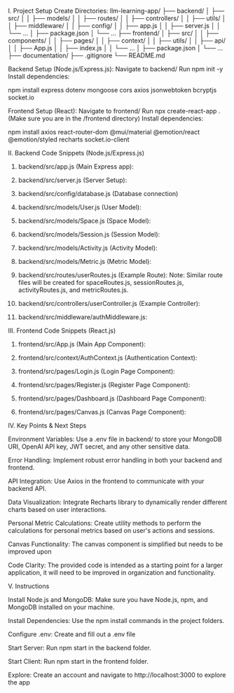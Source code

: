 I. Project Setup
Create Directories:
llm-learning-app/
├── backend/
│   ├── src/
│   │   ├── models/
│   │   ├── routes/
│   │   ├── controllers/
│   │   ├── utils/
│   │   ├── middleware/
│   │   ├── config/
│   │   ├── app.js
│   │   ├── server.js
│   │   └── ...
│   ├── package.json
│   └── ...
├── frontend/
│   ├── src/
│   │   ├── components/
│   │   ├── pages/
│   │   ├── context/
│   │   ├── utils/
│   │   ├── api/
│   │   ├── App.js
│   │   ├── index.js
│   │   └── ...
│   ├── package.json
│   └── ...
├── documentation/
├── .gitignore
└── README.md



Backend Setup (Node.js/Express.js):
Navigate to backend/
Run npm init -y
Install dependencies:

npm install express dotenv mongoose cors axios jsonwebtoken bcryptjs socket.io


Frontend Setup (React):
Navigate to frontend/
Run npx create-react-app . (Make sure you are in the /frontend directory)
Install dependencies:

npm install axios react-router-dom @mui/material @emotion/react @emotion/styled recharts socket.io-client



II. Backend Code Snippets (Node.js/Express.js)

1. backend/src/app.js (Main Express app):

2. backend/src/server.js (Server Setup):

3. backend/src/config/database.js (Database connection)

4. backend/src/models/User.js (User Model):

5. backend/src/models/Space.js (Space Model):

6. backend/src/models/Session.js (Session Model):

7. backend/src/models/Activity.js (Activity Model):

8. backend/src/models/Metric.js (Metric Model):

9. backend/src/routes/userRoutes.js (Example Route):
     Note: Similar route files will be created for spaceRoutes.js, sessionRoutes.js, activityRoutes.js, and metricRoutes.js.

10. backend/src/controllers/userController.js (Example Controller):

11. backend/src/middleware/authMiddleware.js:



III. Frontend Code Snippets (React.js)

1. frontend/src/App.js (Main App Component):

2. frontend/src/context/AuthContext.js (Authentication Context):


1. frontend/src/pages/Login.js (Login Page Component):

1. frontend/src/pages/Register.js (Register Page Component):

1. frontend/src/pages/Dashboard.js (Dashboard Page Component):

2. frontend/src/pages/Canvas.js (Canvas Page Component):



IV. Key Points & Next Steps

Environment Variables: Use a .env file in backend/ to store your MongoDB URI, OpenAI API key, JWT secret, and any other sensitive data.

Error Handling: Implement robust error handling in both your backend and frontend.

API Integration: Use Axios in the frontend to communicate with your backend API.

Data Visualization: Integrate Recharts library to dynamically render different charts based on user interactions.

Personal Metric Calculations: Create utility methods to perform the calculations for personal metrics based on user's actions and sessions.

Canvas Functionality: The canvas component is simplified but needs to be improved upon

Code Clarity: The provided code is intended as a starting point for a larger application, it will need to be improved in organization and functionality.



V. Instructions

Install Node.js and MongoDB: Make sure you have Node.js, npm, and MongoDB installed on your machine.

Install Dependencies: Use the npm install commands in the project folders.

Configure .env: Create and fill out a .env file

Start Server: Run npm start in the backend folder.

Start Client: Run npm start in the frontend folder.

Explore: Create an account and navigate to http://localhost:3000 to explore the app





